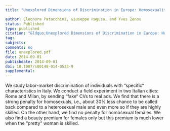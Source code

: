 ```yaml
---
title: "Unexplored Dimensions of Discrimination in Europe: Homosexuality and Physical Appearance"

author: Eleonora Patacchini, Giuseppe Ragusa, and Yves Zenou
status: Published
type: published
citation: "&ldquo;Unexplored Dimensions of Discrimination in Europe: Homosexuality and Physical Appearance.&rdquo; Journal of Population Economics, 28(4):1045-1073"
tag:
subjects:
comments: no
file: unexplored.pdf
date: 2014-09-01
publishdate: 2014-09-01
doi: 10.1007/s00148-014-0533-9
supplemental: 
---
```


We study labor-market discrimination of individuals with &ldquo;specific&ldquo; characteristics in Italy. We conduct a field experiment in two Italian cities: Rome and Milan, by sending &ldquo;fake&ldquo; CVs to real ads. We find that there is a strong penalty for homosexuals, i.e., about 30% less chance to be called back compared to a heterosexual male and even more so if they are highly skilled. On the other hand, we find no penalty for homosexual females. We also find a beauty premium for females only but this premium is much lower when the &ldquo;pretty&ldquo; woman is skilled.